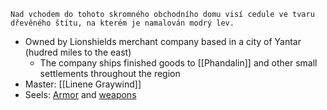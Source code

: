 
```Nad vchodem do tohoto skromného obchodního domu visí cedule ve tvaru dřevěného štítu, na kterém je namalován modrý lev.```

- Owned by Lionshields merchant company based in a city of Yantar (hudred miles to the east)
	- The company ships finished goods to [[Phandalin]] and other small settlements throughout the region
- Master: [[Linene Graywind]]
- Seels: [Armor](https://www.dndbeyond.com/sources/dnd/basic-rules-2014/equipment#ArmorandShields) and [weapons](https://www.dndbeyond.com/sources/dnd/basic-rules-2014/equipment#Weapons)